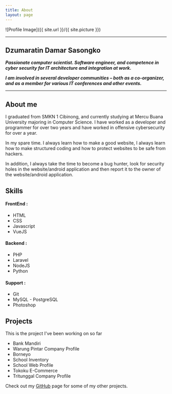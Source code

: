 ```yaml
---
title: About
layout: page
---
```


![Profile Image]({{ site.url }}/{{ site.picture }})

---

<h2>Dzumaratin Damar Sasongko</h2>

_**Passionate computer scientist. Software engineer, and competence in cyber security for IT architecture and integration at work.**_

_**I am involved in several developer communities – both as a co-organizer, and as a member for various IT conferences and other events.**_


---

<h2>About me</h2>
<p>I graduated from SMKN 1 Cibinong, and currently studying at Mercu Buana University majoring in Computer Science. I have worked as a developer and programmer for over two years and have worked in offensive cybersecurity for over a year.</p>

<p>In my spare time. I always learn how to make a good website, I always learn how to make structured coding and how to protect websites to be safe from hackers.</p>

<p>In addition, I always take the time to become a bug hunter, look for security holes in the website/android application and then report it to the owner of the website/android application.</p>

<h2>Skills</h2>
<h4>FrontEnd :</h4>
<ul class="skill-list">
	<li>HTML</li>
	<li>CSS</li>
	<li>Javascript</li>
	<li>VueJS</li>
</ul>

<h4>Backend :</h4>
<ul class="skill-list">
	<li>PHP</li>
	<li>Laravel</li>
	<li>NodeJS</li>
	<li>Python</li>
</ul>

<h4>Support :</h4>
<ul class="skill-list">
	<li>Git</li>
	<li>MySQL - PostgreSQL</li>
	<li>Photoshop</li>
</ul>

<h2>Projects</h2>

This is the project I've been working on so far

<ul>
	<li>Bank Mandiri</li>
	<li>Warung Pintar Company Profile</li>
	<li>Borneyo</li>
	<li>School Inventory</li>
	<li>School Web Profile</li>
	<li>Tokoku E-Commerce</li>
	<li>Tritunggal Company Profile</li>
</ul>

Check out my [GitHub][1] page for some of my other projects.

[1]: https://github.com/dzdamars

